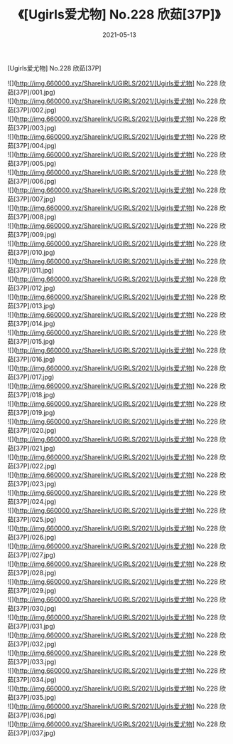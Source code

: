 ﻿---
layout: post
title:  《[Ugirls爱尤物] No.228 欣茹[37P]》
date:   2021-05-13
img: http://img.660000.xyz/Sharelink/UGIRLS/2021/[Ugirls爱尤物] No.228 欣茹[37P]/000.jpg
categories: [美女, 清纯, 唯美]
---

[Ugirls爱尤物] No.228 欣茹[37P]

  ![](http://img.660000.xyz/Sharelink/UGIRLS/2021/[Ugirls爱尤物] No.228 欣茹[37P]/001.jpg) <br> ![](http://img.660000.xyz/Sharelink/UGIRLS/2021/[Ugirls爱尤物] No.228 欣茹[37P]/002.jpg) <br> ![](http://img.660000.xyz/Sharelink/UGIRLS/2021/[Ugirls爱尤物] No.228 欣茹[37P]/003.jpg) <br> ![](http://img.660000.xyz/Sharelink/UGIRLS/2021/[Ugirls爱尤物] No.228 欣茹[37P]/004.jpg) <br> ![](http://img.660000.xyz/Sharelink/UGIRLS/2021/[Ugirls爱尤物] No.228 欣茹[37P]/005.jpg) <br> ![](http://img.660000.xyz/Sharelink/UGIRLS/2021/[Ugirls爱尤物] No.228 欣茹[37P]/006.jpg) <br> ![](http://img.660000.xyz/Sharelink/UGIRLS/2021/[Ugirls爱尤物] No.228 欣茹[37P]/007.jpg) <br> ![](http://img.660000.xyz/Sharelink/UGIRLS/2021/[Ugirls爱尤物] No.228 欣茹[37P]/008.jpg) <br> ![](http://img.660000.xyz/Sharelink/UGIRLS/2021/[Ugirls爱尤物] No.228 欣茹[37P]/009.jpg) <br> ![](http://img.660000.xyz/Sharelink/UGIRLS/2021/[Ugirls爱尤物] No.228 欣茹[37P]/010.jpg) <br> ![](http://img.660000.xyz/Sharelink/UGIRLS/2021/[Ugirls爱尤物] No.228 欣茹[37P]/011.jpg) <br> ![](http://img.660000.xyz/Sharelink/UGIRLS/2021/[Ugirls爱尤物] No.228 欣茹[37P]/012.jpg) <br> ![](http://img.660000.xyz/Sharelink/UGIRLS/2021/[Ugirls爱尤物] No.228 欣茹[37P]/013.jpg) <br> ![](http://img.660000.xyz/Sharelink/UGIRLS/2021/[Ugirls爱尤物] No.228 欣茹[37P]/014.jpg) <br> ![](http://img.660000.xyz/Sharelink/UGIRLS/2021/[Ugirls爱尤物] No.228 欣茹[37P]/015.jpg) <br> ![](http://img.660000.xyz/Sharelink/UGIRLS/2021/[Ugirls爱尤物] No.228 欣茹[37P]/016.jpg) <br> ![](http://img.660000.xyz/Sharelink/UGIRLS/2021/[Ugirls爱尤物] No.228 欣茹[37P]/017.jpg) <br> ![](http://img.660000.xyz/Sharelink/UGIRLS/2021/[Ugirls爱尤物] No.228 欣茹[37P]/018.jpg) <br> ![](http://img.660000.xyz/Sharelink/UGIRLS/2021/[Ugirls爱尤物] No.228 欣茹[37P]/019.jpg) <br> ![](http://img.660000.xyz/Sharelink/UGIRLS/2021/[Ugirls爱尤物] No.228 欣茹[37P]/020.jpg) <br> ![](http://img.660000.xyz/Sharelink/UGIRLS/2021/[Ugirls爱尤物] No.228 欣茹[37P]/021.jpg) <br> ![](http://img.660000.xyz/Sharelink/UGIRLS/2021/[Ugirls爱尤物] No.228 欣茹[37P]/022.jpg) <br> ![](http://img.660000.xyz/Sharelink/UGIRLS/2021/[Ugirls爱尤物] No.228 欣茹[37P]/023.jpg) <br> ![](http://img.660000.xyz/Sharelink/UGIRLS/2021/[Ugirls爱尤物] No.228 欣茹[37P]/024.jpg) <br> ![](http://img.660000.xyz/Sharelink/UGIRLS/2021/[Ugirls爱尤物] No.228 欣茹[37P]/025.jpg) <br> ![](http://img.660000.xyz/Sharelink/UGIRLS/2021/[Ugirls爱尤物] No.228 欣茹[37P]/026.jpg) <br> ![](http://img.660000.xyz/Sharelink/UGIRLS/2021/[Ugirls爱尤物] No.228 欣茹[37P]/027.jpg) <br> ![](http://img.660000.xyz/Sharelink/UGIRLS/2021/[Ugirls爱尤物] No.228 欣茹[37P]/028.jpg) <br> ![](http://img.660000.xyz/Sharelink/UGIRLS/2021/[Ugirls爱尤物] No.228 欣茹[37P]/029.jpg) <br> ![](http://img.660000.xyz/Sharelink/UGIRLS/2021/[Ugirls爱尤物] No.228 欣茹[37P]/030.jpg) <br> ![](http://img.660000.xyz/Sharelink/UGIRLS/2021/[Ugirls爱尤物] No.228 欣茹[37P]/031.jpg) <br> ![](http://img.660000.xyz/Sharelink/UGIRLS/2021/[Ugirls爱尤物] No.228 欣茹[37P]/032.jpg) <br> ![](http://img.660000.xyz/Sharelink/UGIRLS/2021/[Ugirls爱尤物] No.228 欣茹[37P]/033.jpg) <br> ![](http://img.660000.xyz/Sharelink/UGIRLS/2021/[Ugirls爱尤物] No.228 欣茹[37P]/034.jpg) <br> ![](http://img.660000.xyz/Sharelink/UGIRLS/2021/[Ugirls爱尤物] No.228 欣茹[37P]/035.jpg) <br> ![](http://img.660000.xyz/Sharelink/UGIRLS/2021/[Ugirls爱尤物] No.228 欣茹[37P]/036.jpg) <br> ![](http://img.660000.xyz/Sharelink/UGIRLS/2021/[Ugirls爱尤物] No.228 欣茹[37P]/037.jpg) <br>
